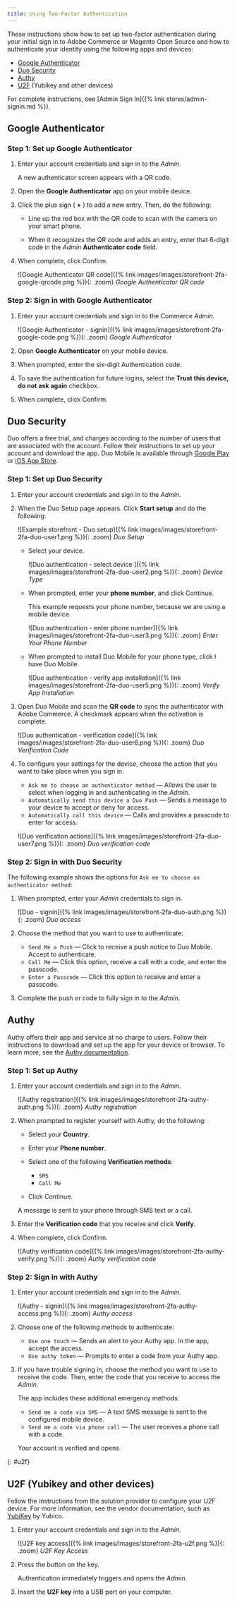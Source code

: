 ```yaml
---
title: Using Two-Factor Authentication
---
```


These instructions show how to set up two-factor authentication during your initial sign in to Adobe Commerce or Magento Open Source and how to authenticate your identity using the following apps and devices:

- [Google Authenticator](#google-authenticator)
- [Duo Security](#duo-security)
- [Authy](#authy)
- [U2F](#u2f) (Yubikey and other devices)

For complete instructions, see [Admin Sign In]({% link stores/admin-signin.md %}).

## Google Authenticator

### Step 1: Set up Google Authenticator

1. Enter your account credentials and sign in to the _Admin_.

    A new authenticator screen appears with a QR code.

1. Open the **Google Authenticator** app on your mobile device.

1. Click the plus sign ( **+** ) to add a new entry. Then, do the following:

   - Line up the red box with the QR code to scan with the camera on your smart phone.

   - When it recognizes the QR code and adds an entry, enter that 6-digit code in the _Admin_ **Authenticator code** field.

1. When complete, click <span class="btn">Confirm</span>.

    ![Google Authenticator QR code]({% link images/images/storefront-2fa-google-qrcode.png %}){: .zoom}
    _Google Authenticator QR code_

### Step 2: Sign in with Google Authenticator

1. Enter your account credentials and sign in to the Commerce _Admin_.

    ![Google Authenticator - signin]({% link images/images/storefront-2fa-google-code.png %}){: .zoom}
    _Google Authenticator_

1. Open **Google Authenticator** on your mobile device.

1. When prompted, enter the six-digit Authentication code.

1. To save the authentication for future logins, select the **Trust this device, do not ask again** checkbox.

1. When complete, click <span class="btn">Confirm</span>.

## Duo Security

Duo offers a free trial, and charges according to the number of users that are associated with the account. Follow their instructions to set up your account and download the app. Duo Mobile is available through [Google Play][3] or [iOS App Store][4].

### Step 1: Set up Duo Security

1. Enter your account credentials and sign in to the _Admin_.

1. When the Duo Setup page appears. Click **Start setup** and do the following:

    ![Example storefront - Duo setup]({% link images/images/storefront-2fa-duo-user1.png %}){: .zoom}
    _Duo Setup_

   - Select your device.

        ![Duo authentication - select device ]({% link images/images/storefront-2fa-duo-user2.png %}){: .zoom}
        _Device Type_

   - When prompted, enter your **phone number**, and click <span class="btn">Continue</span>.

        This example requests your phone number, because we are using a mobile device.

        ![Duo authentication - enter phone number]({% link images/images/storefront-2fa-duo-user3.png %}){: .zoom}
        _Enter Your Phone Number_

   - When prompted to install Duo Mobile for your phone type, click <span class="btn">I have Duo Mobile</span>.

        ![Duo authentication - verify app installation]({% link images/images/storefront-2fa-duo-user5.png %}){: .zoom}
        _Verify App Installation_

1. Open Duo Mobile and scan the **QR code** to sync the authenticator with Adobe Commerce. A checkmark appears when the activation is complete.

    ![Duo authentication - verification code]({% link images/images/storefront-2fa-duo-user6.png %}){: .zoom}
    _Duo Verification Code_

1. To configure your settings for the device, choose the action that you want to take place when you sign in.

   - `Ask me to choose an authenticator method` — Allows the user to select when logging in and authenticating in the _Admin_.
   - `Automatically send this device a Duo Push` — Sends a message to your device to accept or deny for access.
   - `Automatically call this device` — Calls and provides a passcode to enter for access.

    ![Duo verification actions]({% link images/images/storefront-2fa-duo-user7.png %}){: .zoom}
    _Duo verification code_

### Step 2: Sign in with Duo Security

The following example shows the options for `Ask me to choose an authenticator method`:

1. When prompted, enter your _Admin_ credentials to sign in.

    ![Duo - signin]({% link images/images/storefront-2fa-duo-auth.png %}){: .zoom}
    _Duo access_

1. Choose the method that you want to use to authenticate:

   - `Send Me a Push` — Click to receive a push notice to Duo Mobile. Accept to authenticate.
   - `Call Me` — Click this option, receive a call with a code, and enter the passcode.
   - `Enter a Passcode` — Click this option to receive and enter a passcode.

1. Complete the push or code to fully sign in to the _Admin_.

## Authy

Authy offers their app and service at no charge to users. Follow their instructions to download and set up the app for your device or browser. To learn more, see the [Authy documentation][2].

### Step 1: Set up Authy

1. Enter your account credentials and sign in to the _Admin_.

    ![Authy registration]({% link images/images/storefront-2fa-authy-auth.png %}){: .zoom}
    _Authy registration_

1. When prompted to register yourself with Authy, do the following:

   - Select your **Country**.

   - Enter your **Phone number**.

   - Select one of the following **Verification methods**:

      - `SMS`
      - `Call Me`

   - Click <span class="btn">Continue</span>.

    A message is sent to your phone through SMS text or a call.

1. Enter the **Verification code** that you receive and click **Verify**.

1. When complete, click <span class="btn">Confirm</span>.

    ![Authy verification code]({% link images/images/storefront-2fa-authy-verify.png %}){: .zoom}
    _Authy verification code_

### Step 2: Sign in with Authy

1. Enter your account credentials and sign in to the _Admin_.

    ![Authy - signin]({% link images/images/storefront-2fa-authy-access.png %}){: .zoom}
    _Authy access_

1. Choose one of the following methods to authenticate:

   - `Use one touch` — Sends an alert to your Authy app. In the app, accept the access.
   - `Use authy token` — Prompts to enter a code from your Authy app.

1. If you have trouble signing in, choose the method you want to use to receive the code. Then, enter the code that you receive to access the _Admin_.

   The app includes these additional emergency methods.

   - `Send me a code via SMS` — A text SMS message is sent to the configured mobile device.
   - `Send me a code via phone call` — The user receives a phone call with a code.

   Your account is verified and opens.

{: #u2f}
## U2F (Yubikey and other devices)

Follow the instructions from the solution provider to configure your U2F device. For more information, see the vendor documentation, such as [YubiKey][1] by Yubico.

1. Enter your account credentials and sign in to the _Admin_.

    ![U2F key access]({% link images/images/storefront-2fa-u2f.png %}){: .zoom}
    _U2F Key Access_

1. Press the button on the key.

   Authentication immediately triggers and opens the _Admin_.

1. Insert the **U2F key** into a USB port on your computer.

[1]: https://support.yubico.com/support/solutions/articles/15000006417-getting-started-with-your-yubikey
[2]: https://authy.com/features/setup/
[3]: https://play.google.com/store/apps/details?id=com.duosecurity.duomobile&amp;hl=en_US
[4]: https://itunes.apple.com/us/app/duo-mobile/id422663827?mt=8
